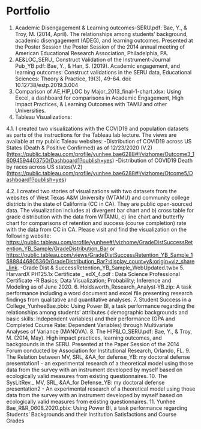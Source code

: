# Portfolio
1.	Academic Disengagement & Learning outcomes-SERU.pdf:
Bae, Y., & Troy, M. (2014, April). The relationships among students’ background, academic 
disengagement (ADEG), and learning outcomes. Presented at the Poster Session the Poster Session of the 2014 annual meeting of American Educational Research Association, Philadelphia, PA. 
2.	AE&LOC_SERU_ Construct Validation of the Instrument-Journal Pub_YB.pdf:
Bae, Y., & Han, S. (2019). Academic engagement, and learning outcomes: Construct validations in the SERU data, Educational Sciences: Theory & Practice, 19(3), 49-64. doi: 10.12738/estp.2019.3.004
3.	Comparison of AE,HIP,LOC by Major_2013_final-1-chart.xlsx: 
Using Excel, a dashboard for comparisons in Academic Engagement, High Impact Practices, & Learning Outcomes with TAMU and other Universities.
4. Tableau Visualizations:

  4.1. I created two visualizations with the COVID19 and population datasets as parts of the instructions for the Tableau lab lecture. The views are available at my public Taleau websites: 
 -Distribution of COVID19 across US States (Death & Positive Confirmed) as of 12/23/2020 (V.2) 
 (https://public.tableau.com/profile/yunhee.bae6288#!/vizhome/Outcome3_16094594403750/Dashboard1?publish=yes)
 -Distribution of COVID19 Death by races across US states(V.2)
 (https://public.tableau.com/profile/yunhee.bae6288#!/vizhome/Otcome5/Dashboard1?publish=yes)
 
  4.2. I created two stories of visualizations with two datasets from the websites of West Texas A&M University (WTAMU) and community college districts in the state of California (CC in CA). They are public open-sourced data. The visualization includes a) divergent bar chart and b) cross table for grade distribution with the data from WTAMU, c) line chart and butterfly chart for comparisons of retention and success (course completion) rate with the data from CC in CA. Please visit and find the visualization on the following website:
https://public.tableau.com/profile/yunhee#!/vizhome/GradeDistSuccessRetention_YB_Sample/GradeDistribution_Bar 
or
https://public.tableau.com/views/GradeDistSuccessRetention_YB_Sample_15888446805360/GradeDistribution_Bar?:display_count=y&:origin=viz_share_link. 
 -Grade Dist & SuccessRetention_YB_Sample_WebUpdated.twbx
5.	HarvardX PH125.1x Certificate _ edX_4.pdf : 
Data Science Professional Certificate -R Basics; Data Visualization; Probability; Inference and Modeling as of June 2020.
6.	Holdsworth_Research_Analyst-YB.zip:
A task performance including a word document and excel file presenting research findings from qualitative and quantitative analyses.
7.	Student Success in a College_YunheeBae.pbix:
Using Power BI, a task performance regarding the relationships among students’ attributes ( demographic backgrounds and basic skills: Independent variables) and their performance (GPA and Completed Course Rate: Dependent Variables) through Multivariate Analyses of Variance (MANOVA).
8.	The HIP&LO_SERU.pdf: 
Bae, Y., & Troy, M. (2014, May). High impact practices, learning outcomes, and backgrounds in the SERU. Presented at the Paper Session of the 2014 Forum conducted by Association for Institutional Research, Orlando, FL. 
9. The Relation between MV, SRL, &AA_for defense_YB:
my doctoral defense presentation1 - an experimental research of a theoretical model using those data from the survey with an instrument developed by myself based on ecologically valid measures from existing questionnaires.
10. The SysLitRev._ MV, SRL, &AA_for Defense_YB:
my doctoral defense presentation2 - An experimental research of a theoretical model using those data from the survey with an instrument developed by myself based on ecologically valid measures from existing questionnaires.
11.	Yunhee Bae_R&R_0608.2020.pbix:
Using Power BI, a task performance regarding Students’ Backgrounds and their Institution Satisfactions and Course Grades
